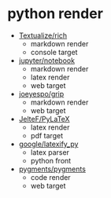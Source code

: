 # python render

- [Textualize/rich](https://github.com/Textualize/rich)
  - markdown render
  - console target
- [jupyter/notebook](https://github.com/jupyter/notebook)
  - markdown render
  - latex render
  - web target
- [joeyespo/grip](https://github.com/joeyespo/grip)
  - markdown render
  - web target
- [JelteF/PyLaTeX](https://github.com/JelteF/PyLaTeX)
  - latex render
  - pdf target
- [google/latexify_py](https://github.com/google/latexify_py)
  - latex parser
  - python front
- [pygments/pygments](https://github.com/pygments/pygments)
  - code render
  - web target
